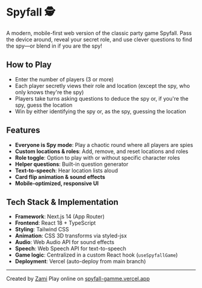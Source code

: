 # Spyfall 🕵️

A modern, mobile-first web version of the classic party game Spyfall. Pass the device around, reveal your secret role, and use clever questions to find the spy—or blend in if you are the spy!

## How to Play

- Enter the number of players (3 or more)
- Each player secretly views their role and location (except the spy, who only knows they're the spy)
- Players take turns asking questions to deduce the spy or, if you're the spy, guess the location
- Win by either identifying the spy or, as the spy, guessing the location

## Features

- **Everyone is Spy mode**: Play a chaotic round where all players are spies
- **Custom locations & roles**: Add, remove, and reset locations and roles
- **Role toggle**: Option to play with or without specific character roles
- **Helper questions**: Built-in question generator
- **Text-to-speech**: Hear location lists aloud
- **Card flip animation & sound effects**
- **Mobile-optimized, responsive UI**

## Tech Stack & Implementation

- **Framework**: Next.js 14 (App Router)
- **Frontend**: React 18 + TypeScript
- **Styling**: Tailwind CSS
- **Animation**: CSS 3D transforms via styled-jsx
- **Audio**: Web Audio API for sound effects
- **Speech**: Web Speech API for text-to-speech
- **Game logic**: Centralized in a custom React hook (`useSpyfallGame`)
- **Deployment**: Vercel (auto-deploy from main branch)

---

Created by [Zami](https://github.com/zalam007/Spyfall)
Play online on [spyfall-gamme.vercel.app](https://spyfall-gamme.vercel.app/)
